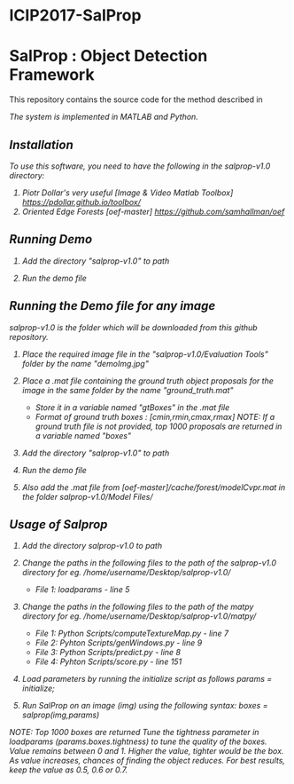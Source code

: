 # ICIP2017-SalProp

# SalProp : Object Detection Framework

This repository contains the source code for the method described in

<CITE PAPER>

The system is implemented in MATLAB and Python.

## Installation
To use this software, you need to have the following in the salprop-v1.0 directory:

1) Piotr Dollar's very useful [Image & Video Matlab Toolbox]
   https://pdollar.github.io/toolbox/
2) Oriented Edge Forests [oef-master]
   https://github.com/samhallman/oef

## Running Demo
1) Add the directory "salprop-v1.0" to path

2) Run the demo file

## Running the Demo file for any image
salprop-v1.0 is the folder which will be downloaded from this github repository.
1) Place the required image file in the "salprop-v1.0/Evaluation Tools" folder by the name "demoImg.jpg"

2) Place a .mat file containing the ground truth object proposals for the image in the same folder by the name "ground_truth.mat"
    - Store it in a variable named "gtBoxes" in the .mat file
    - Format of ground truth boxes : [cmin,rmin,cmax,rmax]
    NOTE: If a ground truth file is not provided, top 1000 proposals are returned in a variable named "boxes"

3) Add the directory "salprop-v1.0" to path

4) Run the demo file

5) Also add the .mat file from [oef-master]/cache/forest/modelCvpr.mat in the folder salprop-v1.0/Model Files/

## Usage of Salprop
1) Add the directory salprop-v1.0 to path

2) Change the paths in the following files to the path of the salprop-v1.0 directory
   for eg. /home/username/Desktop/salprop-v1.0/
    - File 1: loadparams - line 5

3) Change the paths in the following files to the path of the matpy directory
   for eg. /home/username/Desktop/salprop-v1.0/matpy/
    - File 1: Python Scripts/computeTextureMap.py - line 7
    - File 2: Pyhton Scripts/genWindows.py        - line 9
    - File 3: Python Scripts/predict.py           - line 8
    - File 4: Pyhton Scripts/score.py             - line 151

4) Load parameters by running the initialize script as follows
    params = initialize;

5) Run SalProp on an image (img) using the following syntax:
    boxes = salprop(img,params)

NOTE:
Top 1000 boxes are returned
Tune the tightness parameter in loadparams (params.boxes.tightness) to tune
the quality of the boxes. Value remains between 0 and 1. Higher the value,
tighter would be the box. As value increases, chances of finding the object
reduces. For best results, keep the value as 0.5, 0.6 or 0.7.
